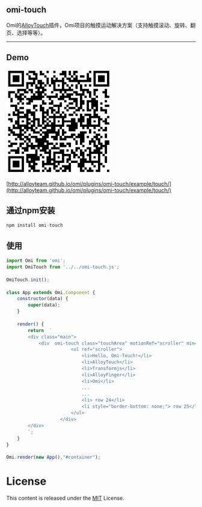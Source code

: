 ﻿## omi-touch

Omi的[AlloyTouch](https://github.com/AlloyTeam/AlloyTouch)插件，Omi项目的触摸运动解决方案（支持触摸滚动、旋转、翻页、选择等等）。

---

## Demo

![omi-touch](./omi-touch.png)

[http://alloyteam.github.io/omi/plugins/omi-touch/example/touch/](http://alloyteam.github.io/omi/plugins/omi-touch/example/touch/)

## 通过npm安装 

``` js
npm install omi-touch
```

## 使用

```js
import Omi from 'omi';
import OmiTouch from '../../omi-touch.js';

OmiTouch.init();

class App extends Omi.Component {
    constructor(data) {
        super(data);
    }

    render() {
        return  `
        <div class="main">
            <div  omi-touch class="touchArea" motionRef="scroller" min="-1750" max="0" >
                        <ul ref="scroller">
                            <li>Hello, Omi-Touch!</li>
                            <li>AlloyTouch</li>
                            <li>Transformjs</li>
                            <li>AlloyFinger</li>
                            <li>Omi</li>
                            ...
                            ...
                            <li> row 24</li>
                            <li style="border-bottom: none;"> row 25</li>
                        </ul>
                    </div>
        </div>
        `;
    }
}

Omi.render(new App(),"#container");
```


# License
This content is released under the [MIT](http://opensource.org/licenses/MIT) License.
